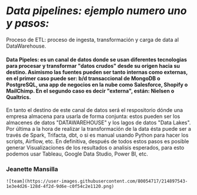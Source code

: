 #                                                 *Data pipelines: ejemplo numero uno y pasos:*
Proceso de ETL: proceso de ingesta, transformación y carga de data al DataWarehouse.

#### Data Pipeles: es un canal de datos donde se usan diferentes tecnologias para procesar y transformar "datos crudos"  desde su origen hacia su destino. Asimismo las fuentes pueden ser tanto internas como externas, en el primer caso  puede ser: b/d transaccional de MongoDB o PostgreSQL, una app de negocios en la nube como Salesforce, Shopify o MailChimp. En el segundo caso es decir "externa", están: Nielsen o Qualtrics. 

En tanto el destino de este canal de datos será el respositorio dónde una empresa almacena para usarla de forma conjunta: estos pueden ser los almacenes de datos "DATAWAREHOUSE"  y los lagos de datos "Data Lakes". Por última a la hora de realizar la transformación  de la data ésta puede ser a través de Spark, Trifacta, dbt, o si es manual usando Python para hacer los scripts, Airflow, etc. En definitiva, después de todos estos pasos es posible generar Visualizaciones de los resultados o analisis esperados, para esto podemos usar Tableau, Google Data Studio, Power BI, etc.


### Jeanette Mansilla





    ![team](https://user-images.githubusercontent.com/80054717/214897543-1e3e4d26-128d-4f2d-9d6e-c0f54c2e1120.png)
